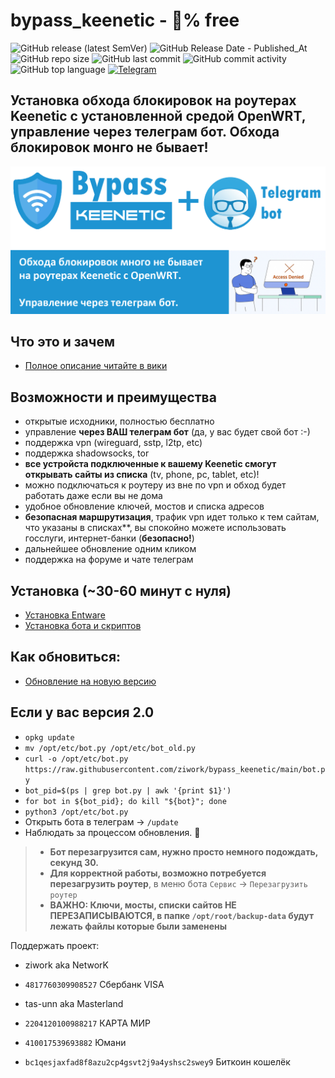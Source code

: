 # bypass_keenetic - 💯% free
![GitHub release (latest SemVer)](https://img.shields.io/github/v/release/ziwork/bypass_keenetic)
![GitHub Release Date - Published_At](https://img.shields.io/github/release-date/ziwork/bypass_keenetic)
![GitHub repo size](https://img.shields.io/github/repo-size/ziwork/bypass_keenetic)
![GitHub last commit](https://img.shields.io/github/last-commit/ziwork/bypass_keenetic)
![GitHub commit activity](https://img.shields.io/github/commit-activity/y/ziwork/bypass_keenetic)
![GitHub top language](https://img.shields.io/github/languages/top/ziwork/bypass_keenetic)
<a href="https://t.me/bypass_keenetic">![Telegram](https://img.shields.io/badge/bypass_keenetic--black?style=social&logo=telegram&logoColor=blue)</a>

## Установка обхода блокировок на роутерах Keenetic с установленной средой OpenWRT, управление через телеграм бот. Обхода блокировок монго не бывает! 

![](bypass_keenetic.png)

## Что это и зачем
- [Полное описание читайте в вики](https://github.com/ziwork/bypass_keenetic/wiki)

## Возможности и преимущества
- открытые исходники, полностью бесплатно
- управление **через ВАШ телеграм бот** (да, у вас будет свой бот :-)
- поддержка vpn (wireguard, sstp, l2tp, etc)
- поддержка shadowsocks, tor
- **все устройста подключенные к вашему Keenetic смогут открывать сайты из списка** (tv, phone, pc, tablet, etc)!
- можно подключаться к роутеру из вне по vpn и обход будет работать даже если вы не дома
- удобное обновление ключей, мостов и списка адресов
- **безопасная маршрутизация**, трафик vpn идет только к тем сайтам, что указаны в списках**, вы спокойно можете использовать госслуги, интернет-банки (**безопасно!**)
- дальнейшее обновление одним кликом
- поддержка на форуме и чате телеграм

## Установка (~30-60 минут с нуля)
- [Установка Entware](https://github.com/ziwork/bypass_keenetic/wiki/Install-Entware-and-Preparation)
- [Установка бота и скриптов](https://github.com/ziwork/bypass_keenetic/wiki/Install-bot-and-scripts)

## Как обновиться:
- [Обновление на новую версию](https://github.com/ziwork/bypass_keenetic/wiki/Update-bot-and-scripts)

## Если у вас версия 2.0
* `opkg update`
* `mv /opt/etc/bot.py /opt/etc/bot_old.py`
* `curl -o /opt/etc/bot.py https://raw.githubusercontent.com/ziwork/bypass_keenetic/main/bot.py`
* `bot_pid=$(ps | grep bot.py | awk '{print $1}')`
* `for bot in ${bot_pid}; do kill "${bot}"; done`
* `python3 /opt/etc/bot.py`
* Открыть бота в телеграм -> `/update`
* Наблюдать за процессом обновления. 🔭

> * **Бот перезагрузится сам, нужно просто немного подождать, секунд 30.**
> * **Для корректной работы, возможно потребуется перезагрузить роутер**, в меню бота `Сервис` -> `Перезагрузить роутер`
> * **ВАЖНО: Ключи, мосты, списки сайтов НЕ ПЕРЕЗАПИСЫВАЮТСЯ, в папке `/opt/root/backup-data` будут лежать файлы которые были заменены**

<!--
Полное описание:
https://habr.com/ru/post/669314/
-->

Поддержать проект:
* ziwork aka NetworK
* `4817760309908527` Сбербанк VISA


* tas-unn aka Masterland
* `2204120100988217` КАРТА МИР 
* `410017539693882` Юмани 
* `bc1qesjaxfad8f8azu2cp4gsvt2j9a4yshsc2swey9` Биткоин кошелёк
